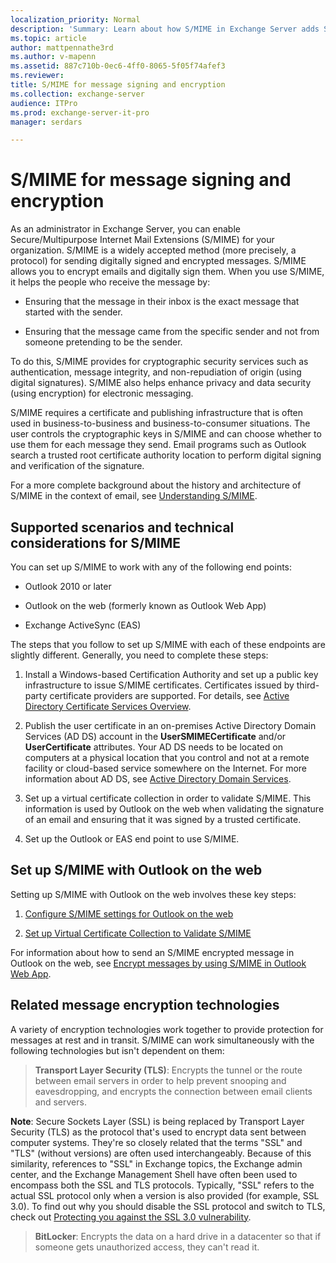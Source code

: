 ```yaml
---
localization_priority: Normal
description: 'Summary: Learn about how S/MIME in Exchange Server adds S/MIME-based security and lets you encrypt and digitally sign emails.'
ms.topic: article
author: mattpennathe3rd
ms.author: v-mapenn
ms.assetid: 887c710b-0ec6-4ff0-8065-5f05f74afef3
ms.reviewer:
title: S/MIME for message signing and encryption
ms.collection: exchange-server
audience: ITPro
ms.prod: exchange-server-it-pro
manager: serdars

---
```


# S/MIME for message signing and encryption

As an administrator in Exchange Server, you can enable Secure/Multipurpose Internet Mail Extensions (S/MIME) for your organization. S/MIME is a widely accepted method (more precisely, a protocol) for sending digitally signed and encrypted messages. S/MIME allows you to encrypt emails and digitally sign them. When you use S/MIME, it helps the people who receive the message by:

- Ensuring that the message in their inbox is the exact message that started with the sender.

- Ensuring that the message came from the specific sender and not from someone pretending to be the sender.

To do this, S/MIME provides for cryptographic security services such as authentication, message integrity, and non-repudiation of origin (using digital signatures). S/MIME also helps enhance privacy and data security (using encryption) for electronic messaging.

S/MIME requires a certificate and publishing infrastructure that is often used in business-to-business and business-to-consumer situations. The user controls the cryptographic keys in S/MIME and can choose whether to use them for each message they send. Email programs such as Outlook search a trusted root certificate authority location to perform digital signing and verification of the signature.

For a more complete background about the history and architecture of S/MIME in the context of email, see [Understanding S/MIME](https://go.microsoft.com/fwlink/p/?LinkID=393948).

## Supported scenarios and technical considerations for S/MIME

You can set up S/MIME to work with any of the following end points:

- Outlook 2010 or later

- Outlook on the web (formerly known as Outlook Web App)

- Exchange ActiveSync (EAS)

The steps that you follow to set up S/MIME with each of these endpoints are slightly different. Generally, you need to complete these steps:

1. Install a Windows-based Certification Authority and set up a public key infrastructure to issue S/MIME certificates. Certificates issued by third-party certificate providers are supported. For details, see [Active Directory Certificate Services Overview](https://technet.microsoft.com/library/hh831740.aspx).

2. Publish the user certificate in an on-premises Active Directory Domain Services (AD DS) account in the **UserSMIMECertificate** and/or **UserCertificate** attributes. Your AD DS needs to be located on computers at a physical location that you control and not at a remote facility or cloud-based service somewhere on the Internet. For more information about AD DS, see [Active Directory Domain Services](https://go.microsoft.com/fwlink/p/?LinkID=394064).

3. Set up a virtual certificate collection in order to validate S/MIME. This information is used by Outlook on the web when validating the signature of an email and ensuring that it was signed by a trusted certificate.

4. Set up the Outlook or EAS end point to use S/MIME.

## Set up S/MIME with Outlook on the web

Setting up S/MIME with Outlook on the web involves these key steps:

1. [Configure S/MIME settings for Outlook on the web](https://technet.microsoft.com/library/c7dee22c-9b5b-425c-91a9-d093204ff84e.aspx)

2. [Set up Virtual Certificate Collection to Validate S/MIME](https://technet.microsoft.com/library/04a616e6-197c-490c-ae8c-c8d5f0f0b3dd.aspx)

For information about how to send an S/MIME encrypted message in Outlook on the web, see [Encrypt messages by using S/MIME in Outlook Web App](https://go.microsoft.com/fwlink/p/?LinkId=392520).

## Related message encryption technologies

A variety of encryption technologies work together to provide protection for messages at rest and in transit. S/MIME can work simultaneously with the following technologies but isn't dependent on them:

> **Transport Layer Security (TLS)**: Encrypts the tunnel or the route between email servers in order to help prevent snooping and eavesdropping, and encrypts the connection between email clients and servers.

**Note**: Secure Sockets Layer (SSL) is being replaced by Transport Layer Security (TLS) as the protocol that's used to encrypt data sent between computer systems. They're so closely related that the terms "SSL" and "TLS" (without versions) are often used interchangeably. Because of this similarity, references to "SSL" in Exchange topics, the Exchange admin center, and the Exchange Management Shell have often been used to encompass both the SSL and TLS protocols. Typically, "SSL" refers to the actual SSL protocol only when a version is also provided (for example, SSL 3.0). To find out why you should disable the SSL protocol and switch to TLS, check out [Protecting you against the SSL 3.0 vulnerability](https://blogs.office.com/2014/10/29/protecting-ssl-3-0-vulnerability/).

> **BitLocker**: Encrypts the data on a hard drive in a datacenter so that if someone gets unauthorized access, they can't read it.
